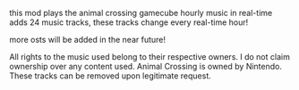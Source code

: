 this mod plays the animal crossing gamecube hourly music in real-time adds 24 music tracks, these tracks change every real-time hour!

more osts will be added in the near future!

All rights to the music used belong to their respective owners. I do not claim ownership over any content used.
Animal Crossing is owned by Nintendo. These tracks can be removed upon legitimate request.
